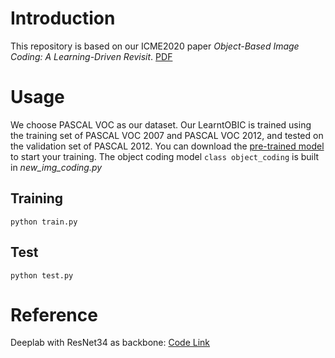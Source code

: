 # Introduction
This repository is based on our ICME2020 paper *Object-Based Image Coding: A Learning-Driven Revisit*. [PDF](https://arxiv.org/abs/2003.08033)
# Usage
We choose PASCAL VOC as our dataset. Our LearntOBIC is trained using the training set of PASCAL VOC 2007 and PASCAL VOC 2012, and tested on the validation set of PASCAL 2012. You can download the [pre-trained model](http://yun.nju.edu.cn/f/0b42a4373d/) to start your training. The object coding model `class object_coding` is built in *new_img_coding.py*
## Training
```
python train.py
```
## Test
```
python test.py
```

# Reference
Deeplab with ResNet34 as backbone: [Code Link](https://github.com/warmspringwinds/pytorch-segmentation-detection)
